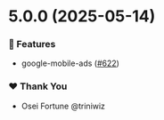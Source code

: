 # 5.0.0 (2025-05-14)

### 🚀 Features

- google-mobile-ads ([#622](https://github.com/NativeScript/plugins/pull/622))

### ❤️ Thank You

- Osei Fortune @triniwiz